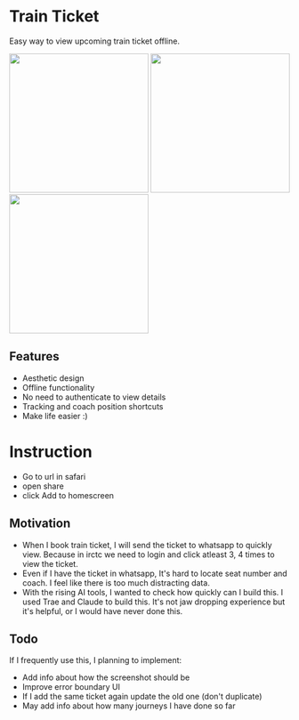 # Train Ticket

Easy way to view upcoming train ticket offline.

<img src="https://github.com/user-attachments/assets/a2178c99-f386-443e-a90d-4b24358e346a" width="250" />
<img src="https://github.com/user-attachments/assets/4e787b56-11a4-4e73-b004-2875aae8ac34" width="250" />
<img src="https://github.com/user-attachments/assets/d094580e-68fe-430a-a369-a5b79d802e90" width="250" />


## Features

- Aesthetic design
- Offline functionality
- No need to authenticate to view details
- Tracking and coach position shortcuts
- Make life easier :)

# Instruction
- Go to url in safari
- open share
- click Add to homescreen

## Motivation

- When I book train ticket, I will send the ticket to whatsapp to quickly view. Because in irctc we need to login and click atleast 3, 4 times to view the ticket.
- Even if I have the ticket in whatsapp, It's hard to locate seat number and coach. I feel like there is too much distracting data.
- With the rising AI tools, I wanted to check how quickly can I build this. I used Trae and Claude to build this. It's not jaw dropping experience but it's helpful, or I would have never done this.

## Todo

If I frequently use this, I planning to implement:
- Add info about how the screenshot should be
- Improve error boundary UI
- If I add the same ticket again update the old one (don't duplicate)
- May add info about how many journeys I have done so far

